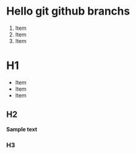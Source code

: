# Hello git github branchs

1. Item
2. Item
3. Item
   
# H1

* Item
* Item
* Item

## H2

__Sample text__

### H3
